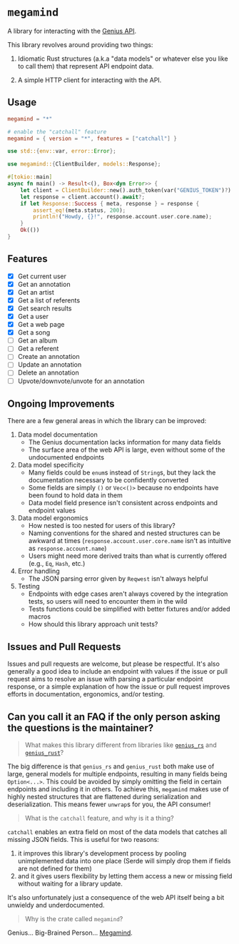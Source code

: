 # `megamind`

A library for interacting with the [Genius API](https://docs.genius.com).

This library revolves around providing two things:

1. Idiomatic Rust structures (a.k.a "data models" or whatever else you like to call them) that represent API endpoint data.

2. A simple HTTP client for interacting with the API.

## Usage

```toml
megamind = "*"

# enable the "catchall" feature
megamind = { version = "*", features = ["catchall"] }
```

```rust
use std::{env::var, error::Error};

use megamind::{ClientBuilder, models::Response};

#[tokio::main]
async fn main() -> Result<(), Box<dyn Error>> {
    let client = ClientBuilder::new().auth_token(var("GENIUS_TOKEN")?).build()?;
    let response = client.account().await?;
    if let Response::Success { meta, response } = response {
        assert_eq!(meta.status, 200);
        println!("Howdy, {}!", response.account.user.core.name);
    }
    Ok(())
}
```

## Features

- [X] Get current user
- [X] Get an annotation
- [X] Get an artist
- [X] Get a list of referents
- [X] Get search results
- [X] Get a user
- [X] Get a web page
- [X] Get a song
- [ ] Get an album
- [ ] Get a referent
- [ ] Create an annotation
- [ ] Update an annotation
- [ ] Delete an annotation
- [ ] Upvote/downvote/unvote for an annotation

## Ongoing Improvements

There are a few general areas in which the library can be improved:

1. Data model documentation
    - The Genius documentation lacks information for many data fields
    - The surface area of the web API is large, even without some of the undocumented endpoints
2. Data model specificity
    - Many fields could be `enum`s instead of `String`s, but they lack the documentation necessary to be confidently converted
    - Some fields are simply `()` or `Vec<()>` because no endpoints have been found to hold data in them
    - Data model field presence isn't consistent across endpoints and endpoint values
3. Data model ergonomics
    - How nested is too nested for users of this library?
    - Naming conventions for the shared and nested structures can be awkward at times (`response.account.user.core.name` isn't as intuitive as `response.account.name`)
    - Users might need more derived traits than what is currently offered (e.g., `Eq`, `Hash`, etc.)
4. Error handling
    - The JSON parsing error given by `Reqwest` isn't always helpful
5. Testing
    - Endpoints with edge cases aren't always covered by the integration tests, so users will need to encounter them in the wild
    - Tests functions could be simplified with better fixtures and/or added macros
    - How should this library approach unit tests?

## Issues and Pull Requests

Issues and pull requests are welcome, but please be respectful. It's also generally a good idea to include an endpoint with values if the issue or pull request aims to resolve an issue with parsing a particular endpoint response, or a simple explanation of how the issue or pull request improves efforts in documentation, ergonomics, and/or testing.

## Can you call it an FAQ if the only person asking the questions is the maintainer?

> What makes this library different from libraries like
> [`genius_rs`](https://github.com/alt-art/genius-rs) and [`genius_rust`](https://github.com/tsirysndr/genius-rust)?

The big difference is that `genius_rs` and `genius_rust` both make use of large, general models for multiple endpoints, resulting in many fields being `Option<...>`. This could be avoided by simply omitting the field in certain endpoints and including it in others. To achieve this, `megamind` makes use of highly nested structures that are flattened during serialization and deserialization. This means fewer `unwrap`s for you, the API consumer!

> What is the `catchall` feature, and why is it a thing?

`catchall` enables an extra field on most of the data models that catches all missing JSON fields. This is useful for two reasons:

1. it improves this library's development process by pooling unimplemented data into one place (Serde will simply drop them if fields are not defined for them)
2. and it gives users flexibility by letting them access a new or missing field without waiting for a library update.

It's also unfortunately just a consequence of the web API itself being a bit unwieldy and underdocumented.

> Why is the crate called `megamind`?

Genius... Big-Brained Person... [Megamind](https://en.wikipedia.org/wiki/Megamind).
